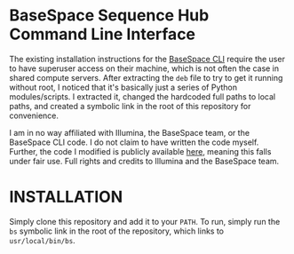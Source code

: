 # BaseSpace Sequence Hub Command Line Interface
The existing installation instructions for the [BaseSpace CLI](https://help.basespace.illumina.com/articles/descriptive/basespace-cli/#Installation) require the user to have superuser access on their machine, which is not often the case in shared compute servers. After extracting the `deb` file to try to get it running without root, I noticed that it's basically just a series of Python modules/scripts. I extracted it, changed the hardcoded full paths to local paths, and created a symbolic link in the root of this repository for convenience.

I am in no way affiliated with Illumina, the BaseSpace team, or the BaseSpace CLI code. I do not claim to have written the code myself. Further, the code I modified is publicly available [here](https://basespace.bintray.com/BaseSpaceCLI-DEB/), meaning this falls under fair use. Full rights and credits to Illumina and the BaseSpace team.

# INSTALLATION
Simply clone this repository and add it to your `PATH`. To run, simply run the `bs` symbolic link in the root of the repository, which links to `usr/local/bin/bs`.
